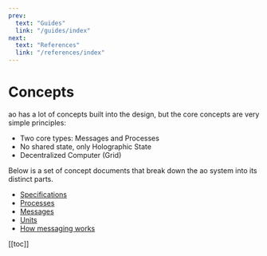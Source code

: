 ```yaml
---
prev:
  text: "Guides"
  link: "/guides/index"
next:
  text: "References"
  link: "/references/index"
---
```


# Concepts

ao has a lot of concepts built into the design, but the core concepts are very simple principles:

- Two core types: Messages and Processes
- No shared state, only Holographic State
- Decentralized Computer (Grid)

Below is a set of concept documents that break down the ao system into its distinct parts.

- [Specifications](specs)
- [Processes](processes)
- [Messages](messages)
- [Units](units)
- [How messaging works](how-it-works)

[[toc]]
